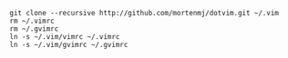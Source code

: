     git clone --recursive http://github.com/mortenmj/dotvim.git ~/.vim
    rm ~/.vimrc
    rm ~/.gvimrc
    ln -s ~/.vim/vimrc ~/.vimrc
    ln -s ~/.vim/gvimrc ~/.gvimrc

